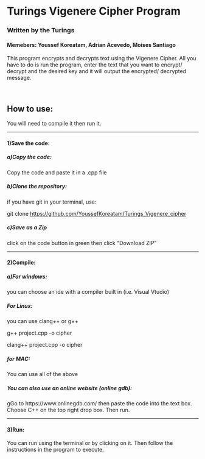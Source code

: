 <h1> Turings Vigenere Cipher Program</h1>
<h3> Written by the Turings</h3>
<h4>Memebers: Youssef Koreatam, Adrian Acevedo, Moises Santiago</h4>
<p>This program encrypts and decrypts text using the Vigenere Cipher. All you have to do is run the program, enter the text that you want to encrypt/ decrypt and the desired key and it will output the encrypted/ decrypted message. </p>
<br>
<h2>How to use:</h2>
<p>You will need to compile it then run it.</p>

<hr size="4" noshade color="black">

<h4>1)Save the code:</h4>
<h5>a)Copy the code:</h5>
<p>Copy the code and paste it in a .cpp file</p>
<h5>b)Clone the repository:</h5>
<p>if you have git in your terminal, use:</p>

git clone https://github.com/YoussefKoreatam/Turings_Vigenere_cipher

<h5>c)Save as a Zip</h5>
<p>click on the code button in green then click "Download ZIP"</p>
<hr size="4" noshade color="black">

<h4>2)Compile:</h4>
<h5>a)For windows:</h5>
<p>you can choose an ide with a compiler built in (i.e. Visual Vtudio)</p>
<h5>For Linux:</h5>
<p>you can use clang++ or g++</p>
<p>g++ project.cpp -o cipher </p>
<p> clang++ project.cpp -o cipher </p>
<h5> for MAC: </h6>
<p>You can use all of the above</p>
<h5>You can also use an online website (online gdb):</h5>
<p>gGo to https://www.onlinegdb.com/ then paste the code into the text box. Choose C++ on the top right drop box. Then run.</p>
<hr size="4" noshade color="black">

<h4>3)Run:</h4>
<p>You can run using the terminal or by clicking on it. Then follow the instructions in the program to execute.</p>
